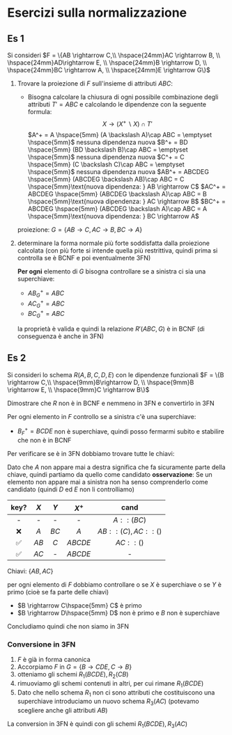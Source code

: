 ﻿# Esercizi sulla normalizzazione

## Es 1

Si consideri $F = \{AB \rightarrow C,\\
\hspace{24mm}AC \rightarrow B, \\
\hspace{24mm}AD\rightarrow E, \\
\hspace{24mm}B \rightarrow D, \\
\hspace{24mm}BC \rightarrow A, \\
\hspace{24mm}E \rightarrow G\}$

1. Trovare la proiezione di $F$ sull'insieme di attributi $ABC$:

	- Bisogna calcolare la chiusura di ogni possibile combinazione degli attributi $T' = ABC$ e calcolando le dipendenze con la seguente formula:
	$$X \rightarrow(X^+ \backslash X) \cap T'$$
	$A^+ = A \hspace{5mm} (A \backslash A)\cap ABC = \emptyset \hspace{5mm}$ nessuna dipendenza nuova
	$B^+ = BD \hspace{5mm} (BD \backslash B)\cap ABC = \emptyset \hspace{5mm}$ nessuna dipendenza nuova
	$C^+ = C \hspace{5mm} (C \backslash C)\cap ABC = \emptyset \hspace{5mm}$ nessuna dipendenza nuova
	$AB^+ = ABCDEG \hspace{5mm} (ABCDEG \backslash AB)\cap ABC = C \hspace{5mm}\text{nuova dipendenza: } AB \rightarrow C$
	$AC^+ = ABCDEG  \hspace{5mm} (ABCDEG  \backslash A)\cap ABC = B \hspace{5mm}\text{nuova dipendenza: } AC \rightarrow B$
	$BC^+ = ABCDEG \hspace{5mm} (ABCDEG \backslash A)\cap ABC = A \hspace{5mm}\text{nuova dipendenza: } BC \rightarrow A$

	proiezione: $G = \{AB \rightarrow C, AC \rightarrow B, BC \rightarrow A\}$

2. determinare la forma normale più forte soddisfatta dalla proiezione calcolata (con più forte si intende quella più restrittiva, quindi prima si controlla se è BCNF e poi eventualmente 3FN)

	**Per ogni** elemento di $G$ bisogna controllare se a sinistra ci sia una superchiave:
	- $AB^+_G = ABC$ 
	- $AC^+_G = ABC$
	- $BC^+_G = ABC$

	la proprietà è valida e quindi la relazione $R'(ABC, G)$ è in BCNF (di conseguenza è anche in 3FN)

## Es 2

Si consideri lo schema $R(A, B, C, D, E)$ con le dipendenze funzionali
$F = \{B \rightarrow C,\\
\hspace{9mm}B\rightarrow D, \\
\hspace{9mm}B \rightarrow E, \\
\hspace{9mm}C \rightarrow B\}$

Dimostrare che $R$ non è in BCNF e nemmeno in 3FN e convertirlo in 3FN

Per ogni elemento in $F$ controllo se a sinistra c'è una superchiave:

- $B^+_F = BCDE$ non è superchiave, quindi posso fermarmi subito e stabilire che non è in BCNF

Per verificare se è in 3FN dobbiamo trovare tutte le chiavi:

Dato che $A$ non appare mai a destra significa che fa sicuramente parte della chiave, quindi partiamo da quello come candidato
**osservazione**: Se un elemento non appare mai a sinistra non ha senso comprenderlo come candidato (quindi $D$ ed $E$ non li controlliamo)

| key? | $X$ | $Y$ | $X^+$ | cand |
|:--:|:--:|:--:|:--:|:--:|
| - | - | - | - | $A::(BC)$ |
| ❌ | $A$ | $BC$ | $A$ | $AB::(C), AC::()$ |
| ✅ | $AB$ | $C$ | $ABCDE$ | $AC::()$ |
| ✅ | $AC$ | - | $ABCDE$ | - |

Chiavi: $\{AB, AC\}$

per ogni elemento di $F$ dobbiamo controllare o se $X$ è superchiave o se $Y$ è primo (cioè se fa parte delle chiavi)

- $B \rightarrow C\hspace{5mm} C$ è primo
- $B \rightarrow D\hspace{5mm} D$ non è primo e $B$ non è superchiave

Concludiamo quindi che non siamo in 3FN 

### Conversione in 3FN

1. $F$ è già in forma canonica
2. Accorpiamo $F$ in $G = \{B \rightarrow CDE, C \rightarrow B\}$
3. otteniamo gli schemi $R_1(BCDE), R_2(CB)$
4. rimuoviamo gli schemi contenuti in altri, per cui rimane $R_1(BCDE)$
5. Dato che nello schema $R_1$ non ci sono attributi che costituiscono una superchiave introduciamo un nuovo schema $R_3(AC)$ (potevamo scegliere anche gli attributi $AB$)

La conversion in 3FN è quindi con gli schemi $R_1(BCDE), R_3(AC)$
